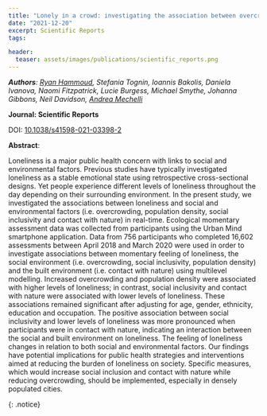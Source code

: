 ```yaml
---
title: "Lonely in a crowd: investigating the association between overcrowding and loneliness using smartphone technologies"
date: "2021-12-20"
excerpt: Scientific Reports
tags:

header:
  teaser: assets/images/publications/scientific_reports.png
---
```


*__Authors__: [Ryan Hammoud](/members/Ryan), Stefania Tognin, Ioannis Bakolis, Daniela Ivanova,
Naomi Fitzpatrick, Lucie Burgess, Michael Smythe, Johanna Gibbons, Neil Davidson, [Andrea Mechelli](/members/Andrea)*

**Journal: Scientific Reports**

DOI: [10.1038/s41598-021-03398-2](https://pubmed.ncbi.nlm.nih.gov/34930971/)

**Abstract**:

Loneliness is a major public health concern with links to social and environmental factors. Previous studies have typically investigated loneliness as a stable emotional state using retrospective cross-sectional designs. Yet people experience different levels of loneliness throughout the day depending on their surrounding environment. In the present study, we investigated the associations between loneliness and social and environmental factors (i.e. overcrowding, population density, social inclusivity and contact with nature) in real-time. Ecological momentary assessment data was collected from participants using the Urban Mind smartphone application. Data from 756 participants who completed 16,602 assessments between April 2018 and March 2020 were used in order to investigate associations between momentary feeling of loneliness, the social environment (i.e. overcrowding, social inclusivity, population density) and the built environment (i.e. contact with nature) using multilevel modelling. Increased overcrowding and population density were associated with higher levels of loneliness; in contrast, social inclusivity and contact with nature were associated with lower levels of loneliness. These associations remained significant after adjusting for age, gender, ethnicity, education and occupation. The positive association between social inclusivity and lower levels of loneliness was more pronounced when participants were in contact with nature, indicating an interaction between the social and built environment on loneliness. The feeling of loneliness changes in relation to both social and environmental factors. Our findings have potential implications for public health strategies and interventions aimed at reducing the burden of loneliness on society. Specific measures, which would increase social inclusion and contact with nature while reducing overcrowding, should be implemented, especially in densely populated cities.

{: .notice}

